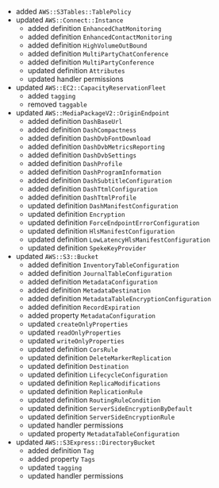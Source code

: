 - added `AWS::S3Tables::TablePolicy`
- updated `AWS::Connect::Instance`
  - added definition `EnhancedChatMonitoring`
  - added definition `EnhancedContactMonitoring`
  - added definition `HighVolumeOutBound`
  - added definition `MultiPartyChatConference`
  - added definition `MultiPartyConference`
  - updated definition `Attributes`
  - updated handler permissions
- updated `AWS::EC2::CapacityReservationFleet`
  - added `tagging`
  - removed `taggable`
- updated `AWS::MediaPackageV2::OriginEndpoint`
  - added definition `DashBaseUrl`
  - added definition `DashCompactness`
  - added definition `DashDvbFontDownload`
  - added definition `DashDvbMetricsReporting`
  - added definition `DashDvbSettings`
  - added definition `DashProfile`
  - added definition `DashProgramInformation`
  - added definition `DashSubtitleConfiguration`
  - added definition `DashTtmlConfiguration`
  - added definition `DashTtmlProfile`
  - updated definition `DashManifestConfiguration`
  - updated definition `Encryption`
  - updated definition `ForceEndpointErrorConfiguration`
  - updated definition `HlsManifestConfiguration`
  - updated definition `LowLatencyHlsManifestConfiguration`
  - updated definition `SpekeKeyProvider`
- updated `AWS::S3::Bucket`
  - added definition `InventoryTableConfiguration`
  - added definition `JournalTableConfiguration`
  - added definition `MetadataConfiguration`
  - added definition `MetadataDestination`
  - added definition `MetadataTableEncryptionConfiguration`
  - added definition `RecordExpiration`
  - added property `MetadataConfiguration`
  - updated `createOnlyProperties`
  - updated `readOnlyProperties`
  - updated `writeOnlyProperties`
  - updated definition `CorsRule`
  - updated definition `DeleteMarkerReplication`
  - updated definition `Destination`
  - updated definition `LifecycleConfiguration`
  - updated definition `ReplicaModifications`
  - updated definition `ReplicationRule`
  - updated definition `RoutingRuleCondition`
  - updated definition `ServerSideEncryptionByDefault`
  - updated definition `ServerSideEncryptionRule`
  - updated handler permissions
  - updated property `MetadataTableConfiguration`
- updated `AWS::S3Express::DirectoryBucket`
  - added definition `Tag`
  - added property `Tags`
  - updated `tagging`
  - updated handler permissions
